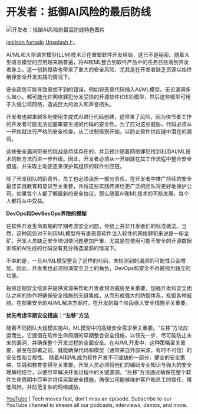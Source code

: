 # 开发者：抵御AI风险的最后防线

![开发者：抵御AI风险的最后防线特色图片](https://cdn.thenewstack.io/media/2025/01/df5e4b89-janilson-furtado-ahagyhoyqb0-unsplash-1024x683.jpg)

[janilson furtado](https://unsplash.com/@janilson_oficial?utm_content=creditCopyText&utm_medium=referral&utm_source=unsplash)
[Unsplash](https://unsplash.com/photos/red-and-white-wooden-signage-AhAGyHoYqB0?utm_content=creditCopyText&utm_medium=referral&utm_source=unsplash)上。

AI/ML和大型语言模型(LLM)技术正在重塑软件开发格局，这已不是秘密。随着大型语言模型的应用越来越普遍，将AI和ML整合到软件产品中的任务日益落到开发者身上。这一创新趋势也带来了重大的安全风险，尤其是在开发者缺乏资源以始终确保安全开发实践的情况下。

安全疏忽可能导致意想不到的错误，例如将恶意代码插入AI/ML模型。无论漏洞多么微小，都可能允许网络罪犯分发受损的开源软件(OSS)模型，然后这些模型可用于入侵公司网络，造成巨大的收入和声誉损失。

开发者也越来越多地使用生成式AI进行代码创建，这带来了风险，因为快节奏工作的开发者可能无法彻底审查生成的代码的安全性。为了应对这些威胁，代码必须从一开始就进行严格的安全检查，从二进制级别开始，以防止软件供应链中潜在的漏洞。

这些安全漏洞带来的挑战是持续存在的，并且预计随着网络罪犯找到利用AI/ML技术的新方法而进一步升级。因此，开发者必须从一开始就在其工作流程中整合安全措施，并采取主动姿态来保护其组织的软件供应链。

除了开发团队的职责外，员工也必须承担一部分责任。在开发者中推广持续的安全最佳实践教育和意识至关重要，并将这些实践传递给更广泛的团队将更好地保护公司。如果每个人都了解最新的安全协议，那么随着AI和ML技术的不断发展，每个人都将从中受益。

**DevOps和DevSecOps界限的模糊**

在软件开发生命周期的早期考虑安全问题，传统上并非开发者们的标准做法。当然，这种疏忽对于利用ML模型将有害恶意软件注入软件的网络罪犯来说是一座金矿。开发人员缺乏安全培训使问题更加严重，尤其是在使用可能不安全的开源数据训练的AI生成的代码没有充分筛选漏洞的情况下。

不幸的是，一旦AI/ML模型整合了这样的代码，未检测到的漏洞的可能性只会增加。因此，开发者也必须扮演安全卫士的角色，DevOps和安全不再被视为独立的功能。

投资定期安全培训并提供资源来帮助开发者预测威胁至关重要。加强开发和安全团队之间的协作将确保安全措施的无缝集成，从而形成强大的防御体系，抵御各种威胁。在部署安全的AI/ML解决方案时，在开发的每个阶段嵌入安全措施至关重要。

**优先考虑早期安全措施：“左移”方法**

随着不同团队大规模实施AI，ML模型中的高级安全需求至关重要。“左移”方法应运而生，它提倡在软件生命周期的早期整合安全措施，以领先一步，尽可能防止未来的漏洞，并确保整个开发过程的全面安全。在AI/ML开发中，这种策略至关重要，甚至在部署之前，就能确保代码和模型（通常来自外部来源，有时不可信）的安全性和合规性。
随着AI和ML成为软件开发不可或缺的一部分，健全的安全策略、实践和教育变得至关重要。开发人员必须将他们的编码专业知识与强大的安全理解相结合，以便尽早解决开发过程中的关键漏洞。“左移”方法通过确保在整个软件生命周期中尽早并持续采取安全措施，确保公司能够维护客户和员工的信任，降低风险，并防范复杂的网络威胁。

[YouTube](https://youtube.com/thenewstack?sub_confirmation=1) | Tech moves fast, don't miss an episode. Subscribe to our YouTube channel to stream all our podcasts, interviews, demos, and more.